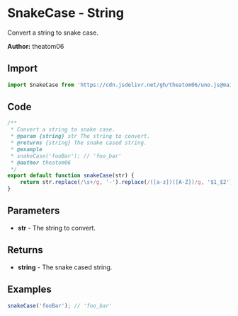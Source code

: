 # SnakeCase - String
Convert a string to snake case.

**Author:** theatom06

## Import 

```js
import SnakeCase from 'https://cdn.jsdelivr.net/gh/theatom06/uno.js@main/lib/String/TITLE';
```

## Code
```js
/**
 * Convert a string to snake case.
 * @param {string} str The string to convert.
 * @returns {string} The snake cased string.
 * @example
 * snakeCase('fooBar'); // 'foo_bar'
 * @author theatom06
 */
export default function snakeCase(str) {
    return str.replace(/\s+/g, '-').replace(/([a-z])([A-Z])/g, '$1_$2').toLowerCase();
}
```

## Parameters
* **str** - The string to convert.


## Returns
* **string** - The snake cased string.


## Examples
```js
snakeCase('fooBar'); // 'foo_bar'

```
